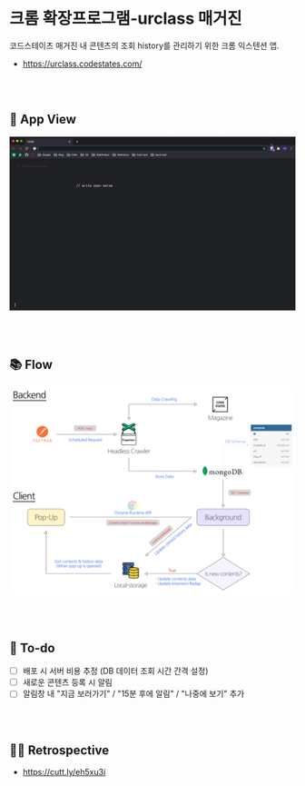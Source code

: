 # 크롬 확장프로그램-urclass 매거진

코드스테이츠 매거진 내 콘텐츠의 조회 history를 관리하기 위한 크롬 익스텐션 앱.
- https://urclass.codestates.com/

<br />
<br />

## 🌟 App View

![app_view](public/readMe/크롬_확장프로그램.gif)

<br />
<br />

## 📚 Flow

![service_flow](public/readMe/service_flow.png)

<br />
<br />

## 🍿 To-do
- [ ]  배포 시 서버 비용 추정 (DB 데이터 조회 시간 간격 설정)
- [ ]  새로운 콘텐츠 등록 시 알림
- [ ]  알림창 내 "지금 보러가기" / "15분 후에 알림" / "나중에 보기" 추가

<br />
<br />

## ✍🏻 Retrospective
- https://cutt.ly/eh5xu3i

